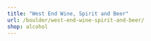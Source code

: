 ```yaml
---
title: "West End Wine, Spirit and Beer"
url: /boulder/west-end-wine-spirit-and-beer/
shop: alcohol
---
```

